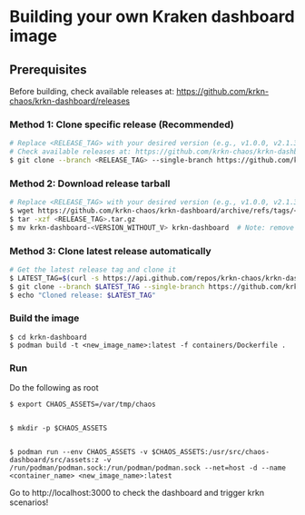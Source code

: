 # Building your own Kraken dashboard image


## Prerequisites
Before building, check available releases at: https://github.com/krkn-chaos/krkn-dashboard/releases


### Method 1: Clone specific release (Recommended)
```bash
# Replace <RELEASE_TAG> with your desired version (e.g., v1.0.0, v2.1.3)
# Check available releases at: https://github.com/krkn-chaos/krkn-dashboard/releases
$ git clone --branch <RELEASE_TAG> --single-branch https://github.com/krkn-chaos/krkn-dashboard.git
```


### Method 2: Download release tarball
```bash
# Replace <RELEASE_TAG> with your desired version (e.g., v1.0.0, v2.1.3)
$ wget https://github.com/krkn-chaos/krkn-dashboard/archive/refs/tags/<RELEASE_TAG>.tar.gz
$ tar -xzf <RELEASE_TAG>.tar.gz
$ mv krkn-dashboard-<VERSION_WITHOUT_V> krkn-dashboard  # Note: remove 'v' prefix from folder name
```


### Method 3: Clone latest release automatically
```bash
# Get the latest release tag and clone it
$ LATEST_TAG=$(curl -s https://api.github.com/repos/krkn-chaos/krkn-dashboard/releases/latest | grep '"tag_name":' | sed -E 's/.*"([^"]+)".*/\1/')
$ git clone --branch $LATEST_TAG --single-branch https://github.com/krkn-chaos/krkn-dashboard.git
$ echo "Cloned release: $LATEST_TAG"
```


### Build the image
```
$ cd krkn-dashboard
$ podman build -t <new_image_name>:latest -f containers/Dockerfile .
```


### Run


Do the following as root
```
$ export CHAOS_ASSETS=/var/tmp/chaos


$ mkdir -p $CHAOS_ASSETS


$ podman run --env CHAOS_ASSETS -v $CHAOS_ASSETS:/usr/src/chaos-dashboard/src/assets:z -v /run/podman/podman.sock:/run/podman/podman.sock --net=host -d --name <container_name> <new_image_name>:latest
```


Go to http://localhost:3000 to check the dashboard and trigger krkn scenarios!
